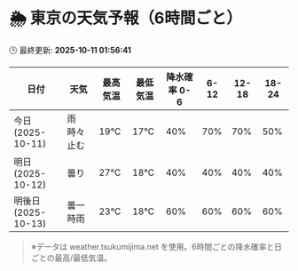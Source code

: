 # 🌦️ 東京の天気予報（6時間ごと）

🕒 最終更新: **2025-10-11 01:56:41**

| 日付 | 天気 | 最高気温 | 最低気温 | 降水確率 0-6 | 6-12 | 12-18 | 18-24 |
|------|------|----------|----------|------------|------|------|------|
| 今日 (2025-10-11) | 雨時々止む | 19℃ | 17℃ | 40% | 70% | 70% | 50% |
| 明日 (2025-10-12) | 曇り | 27℃ | 18℃ | 40% | 40% | 40% | 40% |
| 明後日 (2025-10-13) | 曇一時雨 | 23℃ | 18℃ | 60% | 60% | 60% | 60% |

> ※データは weather.tsukumijima.net を使用。6時間ごとの降水確率と日ごとの最高/最低気温。